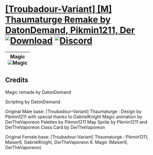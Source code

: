 # [\[Troubadour-Variant\] \[M\] Thaumaturge Remake by DatonDemand, Pikmin1211, Der](https://github.com/Klokinator/FE-Repo/tree/main/Battle%20Animations/Mounted%20-%20Valks,%20MKs,%20Magi/%5BTroubadour-Variant%5D%20%5BM%5D%20Thaumaturge%20Remake%20by%20DatonDemand,%20Pikmin1211,%20Der) [![Download](https://img.shields.io/badge/Download--red?style=social&logo=github)](https://minhaskamal.github.io/DownGit/#/home?url=https://github.com/Klokinator/FE-Repo/tree/main/Battle%20Animations/Mounted%20-%20Valks,%20MKs,%20Magi/%5BTroubadour-Variant%5D%20%5BM%5D%20Thaumaturge%20Remake%20by%20DatonDemand,%20Pikmin1211,%20Der) [![Discord](https://img.shields.io/badge/Discord--blue?style=social&logo=discord)](https://discord.gg/C7VNGnyTPA)

| <b>Magic</b><br/><img alt="Magic" src="https://raw.githubusercontent.com/Klokinator/FE-Repo/main/Battle%20Animations/Mounted%20-%20Valks,%20MKs,%20Magi/%5BTroubadour-Variant%5D%20%5BM%5D%20Thaumaturge%20Remake%20by%20DatonDemand,%20Pikmin1211,%20Der/6.%20Magic/Magic.gif"/> |
| :---: |

## Credits

Magic remade by DatonDemand

Scripting by DatonDemand

Original Male base:
[Troubadour-Variant] Thaumaturge : Design by Pikmin1211 with special thanks to GabrielKnight Magic animation by DerTheVaporeon Palettes by Pikmin1211 Map Sprite by Pikmin1211 and DerTheVaporeon Class Card by DerTheVaporeon

Original Female base:
[Troubadour-Variant] Thaumaturge : Pikmin1211, Maiser6, GabrielKnight, DerTheVaporeon 6. Magic (Maiser6, DerTheVaporeon)

